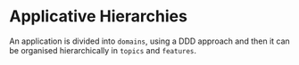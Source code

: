 # Applicative Hierarchies

An application is divided into `domains`, using a DDD approach and then it can be organised hierarchically in `topics` and `features`.
